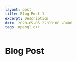 ```yaml
---
layout: post
title: Blog Post 1
excerpt: Description
date: 2020-05-05 22:00:00 -0400
tags: opengl c++
---
```

# Blog Post